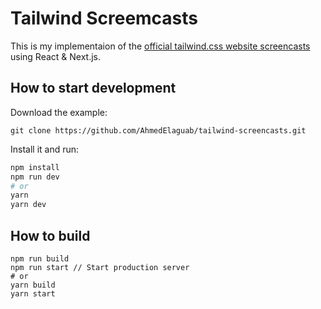 # Tailwind Screemcasts

This is my implementaion of the [official tailwind.css website screencasts](https://tailwindcss.com/screencasts) using React & Next.js.

## How to start development

Download the example:

```shell
git clone https://github.com/AhmedElaguab/tailwind-screencasts.git
```

Install it and run:

```bash
npm install
npm run dev
# or
yarn
yarn dev
```

## How to build

```shell
npm run build
npm run start // Start production server
# or
yarn build
yarn start
```
